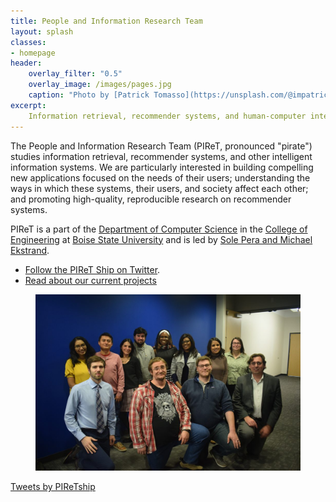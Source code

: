```yaml
---
title: People and Information Research Team
layout: splash
classes:
- homepage
header:
    overlay_filter: "0.5"
    overlay_image: /images/pages.jpg
    caption: "Photo by [Patrick Tomasso](https://unsplash.com/@impatrickt?utm_source=unsplash&utm_medium=referral&utm_content=creditCopyText) on [Unsplash](https://unsplash.com/s/photos/pages?utm_source=unsplash&utm_medium=referral&utm_content=creditCopyText)"
excerpt:
    Information retrieval, recommender systems, and human-computer interaction at Boise State University.
---
```


<div class="principal" markdown="1">

The People and Information Research Team (PIReT, pronounced "pirate") studies information retrieval, 
recommender systems, and other intelligent information systems. We are 
particularly interested in building compelling new applications focused on 
the needs of their users; understanding the ways in which these systems, 
their users, and society affect each other; and promoting high-quality, 
reproducible research on recommender systems.


PIReT is a part of the [Department of Computer Science](https://coen.boisestate.edu/cs/) 
in the [College of Engineering](https://coen.boisestate.edu/) at 
[Boise State University](https://www.boisestate.edu/) and is led 
by [Sole Pera and Michael Ekstrand](/people/#faculty).

-   [Follow the PIReT Ship on Twitter](https://twitter.com/intent/follow?screen_name=PIReTship).
-   [Read about our current projects](http://piret.info/projects/)

<figure class="text-center group-photo">
  <img src="images/piret_group_pic.jpg" alt="PIReT Group Photo">
</figure>

</div>

<div class="tl-embed">
<a class="twitter-timeline" data-height="800" data-dnt="true" href="https://twitter.com/PIReTship?ref_src=twsrc%5Etfw">Tweets by PIReTship</a> <script async src="https://platform.twitter.com/widgets.js" charset="utf-8"></script>
</div>